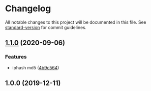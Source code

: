 # Changelog

All notable changes to this project will be documented in this file. See [standard-version](https://github.com/conventional-changelog/standard-version) for commit guidelines.

## [1.1.0](https://195.154.54.5///compare/v1.0.0...v1.1.0) (2020-09-06)


### Features

* iphash md5 ([4b9c564](https://195.154.54.5///commit/4b9c5648f4edae4801c7b28bd00debe4ee8f2e8c))

## 1.0.0 (2019-12-11)
